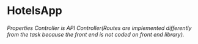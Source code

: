 # HotelsApp

###### Properties Controller is API Controller(Routes are implemented differently from the task because the front end is not coded on front end library).
